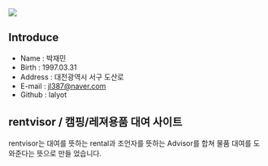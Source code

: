 


<img src="https://user-images.githubusercontent.com/106723584/204175804-f046752d-edcc-4758-94dc-2d4ffa992505.jpg"/> 


## Introduce
* Name : 박재민
* Birth : 1997.03.31
* Address : 대전광역시 서구 도산로
* E-mail : jl387@naver.com
* Github : lalyot

## rentvisor  /  캠핑/레져용품 대여 사이트
rentvisor는 대여를 뜻하는 rental과 조언자를 뜻하는 Advisor를 합쳐 물품 대여를 도와준다는 뜻으로 만들 었습니다.
